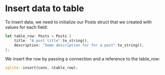 # Insert data to table

To insert data, we need to initialize our Posts struct that we created with values for each field:

```rust
let table_row: Posts = Posts {
    title: "A post title".to_string(),
    description: "Some description for for a post".to_string(),
};
```

We insert the row by passing a connection and a reference to the table_row:

```rust
sqlite::insert(conn, &table_row);
```